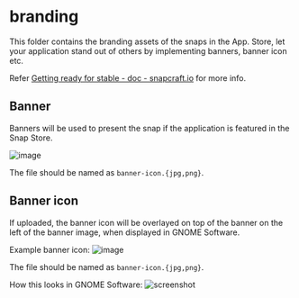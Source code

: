 # branding

This folder contains the branding assets of the snaps in the App. Store, let your application stand out of others by implementing banners, banner icon etc.

Refer [Getting ready for stable - doc - snapcraft.io](https://forum.snapcraft.io/t/getting-ready-for-stable/4305) for more info.

## Banner

Banners will be used to present the snap if the application is featured in the Snap Store.

![image](https://snapforum.s3.amazonaws.com/original/2X/d/d458eed4afb88af03ac319d68af4eb4f73a00a9b.jpg)

The file should be named as `banner-icon.{jpg,png}`.

## Banner icon

If uploaded, the banner icon will be overlayed on top of the banner on
the left of the banner image, when displayed in GNOME Software.

Example banner icon:
![image](https://snapforum.s3.amazonaws.com/original/2X/7/77163ccb57ab92a3a205694195d200d0f81f2da3.jpg)

The file should be named as `banner-icon.{jpg,png}`.

How this looks in GNOME Software:
![screenshot](https://snapforum.s3.amazonaws.com/original/2X/d/d8ef6dcd58d158447d09d265b34e70dcb0f6210e.jpg)
